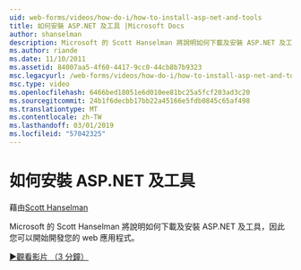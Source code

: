 ```yaml
---
uid: web-forms/videos/how-do-i/how-to-install-asp-net-and-tools
title: 如何安裝 ASP.NET 及工具 |Microsoft Docs
author: shanselman
description: Microsoft 的 Scott Hanselman 將說明如何下載及安裝 ASP.NET 及工具，因此您可以開始開發您的 web 應用程式。
ms.author: riande
ms.date: 11/10/2011
ms.assetid: 84007aa5-4f60-4417-9cc0-44cb8b7b9323
msc.legacyurl: /web-forms/videos/how-do-i/how-to-install-asp-net-and-tools
msc.type: video
ms.openlocfilehash: 6466bed18051e6d010ee81bc25a5fcf203ad3c20
ms.sourcegitcommit: 24b1f6decbb17bb22a45166e5fdb0845c65af498
ms.translationtype: MT
ms.contentlocale: zh-TW
ms.lasthandoff: 03/01/2019
ms.locfileid: "57042325"
---
```

<a name="how-to-install-aspnet-and-tools"></a>如何安裝 ASP.NET 及工具
====================
藉由[Scott Hanselman](https://github.com/shanselman)

Microsoft 的 Scott Hanselman 將說明如何下載及安裝 ASP.NET 及工具，因此您可以開始開發您的 web 應用程式。

[&#9654;觀看影片 （3 分鐘）](https://channel9.msdn.com/Blogs/ASP-NET-Site-Videos/how-to-install-asp-net-and-tools)
